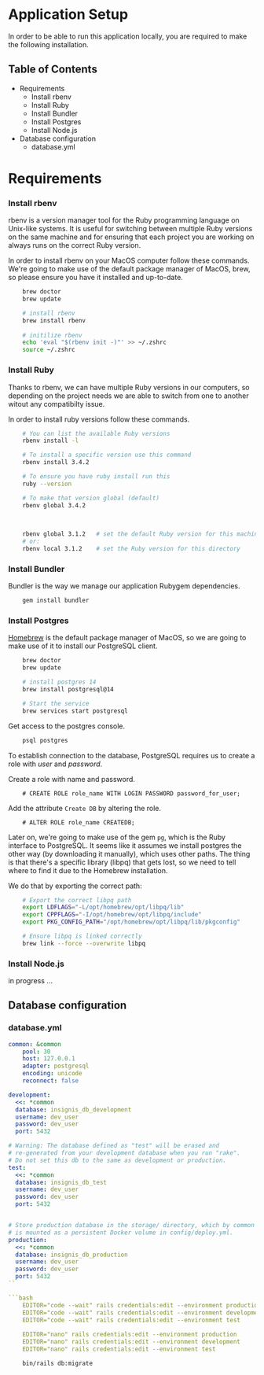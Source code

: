 # Application Setup

In order to be able to run this application locally, you are required to make the following installation.

## Table of Contents

- Requirements
    - Install rbenv
    - Install Ruby
    - Install Bundler
    - Install Postgres
    - Install Node.js
- Database configuration
    - database.yml

# Requirements

### Install rbenv

rbenv is a version manager tool for the Ruby programming language on Unix-like systems. It is useful for switching between multiple Ruby versions on the same machine and for ensuring that each project you are working on always runs on the correct Ruby version.

In order to install rbenv on your MacOS computer follow these commands.
We're going to make use of the default package manager of MacOS, brew, so please ensure you have it installed and up-to-date.

```bash
    brew doctor
    brew update

    # install rbenv
    brew install rbenv
    
    # initilize rbenv
    echo 'eval "$(rbenv init -)"' >> ~/.zshrc
    source ~/.zshrc

```

### Install Ruby

Thanks to rbenv, we can have multiple Ruby versions in our computers, so depending on the project needs we are able to switch from one to another witout any compatibilty issue.

In order to install ruby versions follow these commands.

```bash
    # You can list the available Ruby versions
    rbenv install -l

    # To install a specific version use this command
    rbenv install 3.4.2

    # To ensure you have ruby install run this
    ruby --version

    # To make that version global (default)
    rbenv global 3.4.2

    
    
    rbenv global 3.1.2   # set the default Ruby version for this machine
    # or:
    rbenv local 3.1.2    # set the Ruby version for this directory
```

### Install Bundler

Bundler is the way we manage our application Rubygem dependencies.

```bash
    gem install bundler
```

### Install Postgres

[Homebrew](https://brew.sh/) is the default package manager of MacOS, so we are going to make use of it to install our PostgreSQL client.

```bash
    brew doctor
    brew update

    # install postgres 14
    brew install postgresql@14

    # Start the service
    brew services start postgresql
```

Get access to the postgres console.
```bash
    psql postgres
```

To establish connection to the database, PostgreSQL requires us to create a role with *user* and *password*.

Create a role with name and password.
```postgresql
    # CREATE ROLE role_name WITH LOGIN PASSWORD password_for_user;
```

Add the attribute `Create DB` by altering the role.
```postgresql
    # ALTER ROLE role_name CREATEDB;
```


Later on, we're going to make use of the gem `pg`, which is the Ruby interface to PostgreSQL.
It seems like it assumes we install postgres the other way (by downloading it manually), which uses other paths.
The thing is that there's a specific library (libpq) that gets lost, so we need to tell where to find it due to the Homebrew installation.

We do that by exporting the correct path:

```bash
    # Export the correct libpq path
    export LDFLAGS="-L/opt/homebrew/opt/libpq/lib"
    export CPPFLAGS="-I/opt/homebrew/opt/libpq/include"
    export PKG_CONFIG_PATH="/opt/homebrew/opt/libpq/lib/pkgconfig"

    # Ensure libpq is linked correctly
    brew link --force --overwrite libpq
```
 

### Install Node.js

in progress ...

## Database configuration

### database.yml


```yml
common: &common
    pool: 30
    host: 127.0.0.1
    adapter: postgresql
    encoding: unicode
    reconnect: false

development:
  <<: *common
  database: insignis_db_development
  username: dev_user
  password: dev_user
  port: 5432

# Warning: The database defined as "test" will be erased and
# re-generated from your development database when you run "rake".
# Do not set this db to the same as development or production.
test:
  <<: *common
  database: insignis_db_test
  username: dev_user
  password: dev_user
  port: 5432


# Store production database in the storage/ directory, which by common
# is mounted as a persistent Docker volume in config/deploy.yml.
production:
  <<: *common
  database: insignis_db_production
  username: dev_user
  password: dev_user
  port: 5432
``

```bash
    EDITOR="code --wait" rails credentials:edit --environment production
    EDITOR="code --wait" rails credentials:edit --environment development
    EDITOR="code --wait" rails credentials:edit --environment test
    
    EDITOR="nano" rails credentials:edit --environment production
    EDITOR="nano" rails credentials:edit --environment development
    EDITOR="nano" rails credentials:edit --environment test
```

```bash
    bin/rails db:migrate
```